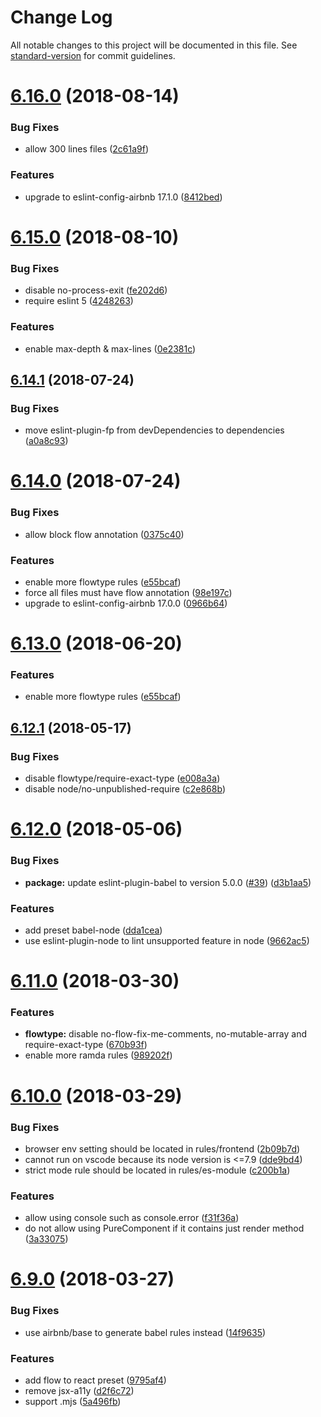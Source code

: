 # Change Log

All notable changes to this project will be documented in this file. See [standard-version](https://github.com/conventional-changelog/standard-version) for commit guidelines.

<a name="6.16.0"></a>
# [6.16.0](https://github.com/foray1010/eslint-config-foray1010/compare/v6.15.0...v6.16.0) (2018-08-14)


### Bug Fixes

* allow 300 lines files ([2c61a9f](https://github.com/foray1010/eslint-config-foray1010/commit/2c61a9f))


### Features

* upgrade to eslint-config-airbnb 17.1.0 ([8412bed](https://github.com/foray1010/eslint-config-foray1010/commit/8412bed))



<a name="6.15.0"></a>
# [6.15.0](https://github.com/foray1010/eslint-config-foray1010/compare/v6.14.1...v6.15.0) (2018-08-10)


### Bug Fixes

* disable no-process-exit ([fe202d6](https://github.com/foray1010/eslint-config-foray1010/commit/fe202d6))
* require eslint 5 ([4248263](https://github.com/foray1010/eslint-config-foray1010/commit/4248263))


### Features

* enable max-depth & max-lines ([0e2381c](https://github.com/foray1010/eslint-config-foray1010/commit/0e2381c))



<a name="6.14.1"></a>
## [6.14.1](https://github.com/foray1010/eslint-config-foray1010/compare/v6.14.0...v6.14.1) (2018-07-24)


### Bug Fixes

* move eslint-plugin-fp from devDependencies to dependencies ([a0a8c93](https://github.com/foray1010/eslint-config-foray1010/commit/a0a8c93))



<a name="6.14.0"></a>
# [6.14.0](https://github.com/foray1010/eslint-config-foray1010/compare/v6.12.1...v6.14.0) (2018-07-24)


### Bug Fixes

* allow block flow annotation ([0375c40](https://github.com/foray1010/eslint-config-foray1010/commit/0375c40))


### Features

* enable more flowtype rules ([e55bcaf](https://github.com/foray1010/eslint-config-foray1010/commit/e55bcaf))
* force all files must have flow annotation ([98e197c](https://github.com/foray1010/eslint-config-foray1010/commit/98e197c))
* upgrade to eslint-config-airbnb 17.0.0 ([0966b64](https://github.com/foray1010/eslint-config-foray1010/commit/0966b64))



<a name="6.13.0"></a>
# [6.13.0](https://github.com/foray1010/eslint-config-foray1010/compare/v6.12.1...v6.13.0) (2018-06-20)


### Features

* enable more flowtype rules ([e55bcaf](https://github.com/foray1010/eslint-config-foray1010/commit/e55bcaf))



<a name="6.12.1"></a>
## [6.12.1](https://github.com/foray1010/eslint-config-foray1010/compare/v6.12.0...v6.12.1) (2018-05-17)


### Bug Fixes

* disable flowtype/require-exact-type ([e008a3a](https://github.com/foray1010/eslint-config-foray1010/commit/e008a3a))
* disable node/no-unpublished-require ([c2e868b](https://github.com/foray1010/eslint-config-foray1010/commit/c2e868b))



<a name="6.12.0"></a>
# [6.12.0](https://github.com/foray1010/eslint-config-foray1010/compare/v6.11.0...v6.12.0) (2018-05-06)


### Bug Fixes

* **package:** update eslint-plugin-babel to version 5.0.0 ([#39](https://github.com/foray1010/eslint-config-foray1010/issues/39)) ([d3b1aa5](https://github.com/foray1010/eslint-config-foray1010/commit/d3b1aa5))


### Features

* add preset babel-node ([dda1cea](https://github.com/foray1010/eslint-config-foray1010/commit/dda1cea))
* use eslint-plugin-node to lint unsupported feature in node ([9662ac5](https://github.com/foray1010/eslint-config-foray1010/commit/9662ac5))



<a name="6.11.0"></a>
# [6.11.0](https://github.com/foray1010/eslint-config-foray1010/compare/v6.10.0...v6.11.0) (2018-03-30)


### Features

* **flowtype:** disable no-flow-fix-me-comments, no-mutable-array and require-exact-type ([670b93f](https://github.com/foray1010/eslint-config-foray1010/commit/670b93f))
* enable more ramda rules ([989202f](https://github.com/foray1010/eslint-config-foray1010/commit/989202f))



<a name="6.10.0"></a>
# [6.10.0](https://github.com/foray1010/eslint-config-foray1010/compare/v6.9.0...v6.10.0) (2018-03-29)


### Bug Fixes

* browser env setting should be located in rules/frontend ([2b09b7d](https://github.com/foray1010/eslint-config-foray1010/commit/2b09b7d))
* cannot run on vscode because its node version is <=7.9 ([dde9bd4](https://github.com/foray1010/eslint-config-foray1010/commit/dde9bd4))
* strict mode rule should be located in rules/es-module ([c200b1a](https://github.com/foray1010/eslint-config-foray1010/commit/c200b1a))


### Features

* allow using console such as console.error ([f31f36a](https://github.com/foray1010/eslint-config-foray1010/commit/f31f36a))
* do not allow using PureComponent if it contains just render method ([3a33075](https://github.com/foray1010/eslint-config-foray1010/commit/3a33075))



<a name="6.9.0"></a>
# [6.9.0](https://github.com/foray1010/eslint-config-foray1010/compare/v6.8.2...v6.9.0) (2018-03-27)


### Bug Fixes

* use airbnb/base to generate babel rules instead ([14f9635](https://github.com/foray1010/eslint-config-foray1010/commit/14f9635))


### Features

* add flow to react preset ([9795af4](https://github.com/foray1010/eslint-config-foray1010/commit/9795af4))
* remove jsx-a11y ([d2f6c72](https://github.com/foray1010/eslint-config-foray1010/commit/d2f6c72))
* support .mjs ([5a496fb](https://github.com/foray1010/eslint-config-foray1010/commit/5a496fb))
